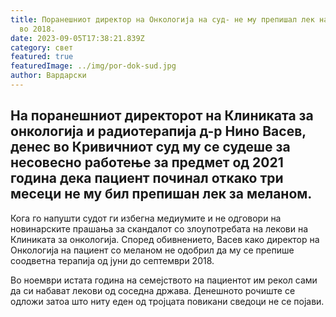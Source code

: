 ```yaml
---
title: Поранешниот директор на Онкологија на суд- не му препишал лек на пациент
  во 2018.
date: 2023-09-05T17:38:21.839Z
category: свет
featured: true
featuredImage: ../img/por-dok-sud.jpg
author: Вардарски
---
```

<!--StartFragment-->

## На поранешниот директорот на Клиниката за онкологија и радиотерапија д-р Нино Васев, денес во Кривичниот суд му се судеше за несовесно работење за предмет од 2021 година дека пациент починал откако три месеци не му бил препишан лек за меланом.



<!--EndFragment--><!--StartFragment-->

Кога го напушти судот ги избегна медиумите и не одговори на новинарските прашања за скандалот со злоупотребата на лекови на Клиниката за онкологија. Според обивнението, Васев како директор на Онкологија на пациент со меланом не одобрил да му се препише соодветна терапија од јуни до септември 2018.

Во ноември истата година на семејството на пациентот им рекол сами да си набават лекови од соседна држава. Денешното рочиште се одложи затоа што ниту еден од тројцата повикани сведоци не се појави.



<!--EndFragment-->